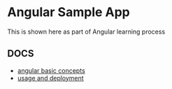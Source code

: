 # Angular Sample App

This is shown here as part of Angular learning process

## DOCS

* [angular basic concepts](doc/basic.txt)
* [usage and deployment](doc/usage_deployment.txt)